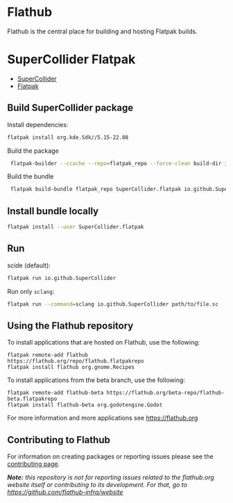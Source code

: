 # Flathub

Flathub is the central place for building and hosting Flatpak builds.

# SuperCollider Flatpak

* [SuperCollider](https://supercollider.github.io/)
* [Flatpak](https://www.flatpak.org/)

## Build SuperCollider package

Install dependencies:

```sh
flatpak install org.kde.Sdk//5.15-22.08
```

Build the package
```sh
 flatpak-builder --ccache --repo=flatpak_repo --force-clean build-dir io.github.supercollider.SuperCollider.yml
```

Build the bundle
```sh
 flatpak build-bundle flatpak_repo SuperCollider.flatpak io.github.SuperCollider
```

## Install bundle locally

```sh
flatpak install --user SuperCollider.flatpak
```

## Run

scide (default):

```sh
flatpak run io.github.SuperCollider
```

Run only `sclang`:
```sh
flatpak run --command=sclang io.github.SuperCollider path/to/file.sc
```


Using the Flathub repository
----------------------------

To install applications that are hosted on Flathub, use the following:
```
flatpak remote-add flathub https://flathub.org/repo/flathub.flatpakrepo
flatpak install flathub org.gnome.Recipes
```

To install applications from the beta branch, use the following:
```
flatpak remote-add flathub-beta https://flathub.org/beta-repo/flathub-beta.flatpakrepo
flatpak install flathub-beta org.godotengine.Godot
```

For more information and more applications see https://flathub.org

Contributing to Flathub
-----------------------

For information on creating packages or reporting issues please see the [contributing page](/CONTRIBUTING.md).

***Note:*** *this repository is not for reporting issues related to the flathub.org website itself or contributing to its development. For that, go to https://github.com/flathub-infra/website*
